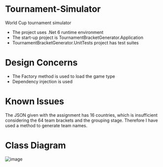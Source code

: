 # Tournament-Simulator
World Cup tournament simulator

- The project uses .Net 6 runtime environment <br>
- The start-up project is TournamentBracketGenerator.Application <br>
- TournamentBracketGenerator.UnitTests project has test suites <br>

# Design Concerns
- The Factory method is used to load the game type
- Dependency injection is used

# Known Issues

The JSON given with the assignment has 16 countries, which is insufficient considering the 64 team brackets and the grouping stage. Therefore I have used a method to generate team names.

# Class Diagram

![image](https://github.com/pavitramaduranga/tournament-simulator/assets/4363523/bbace911-fb5d-4bef-a712-3cc16c17a3ac)

